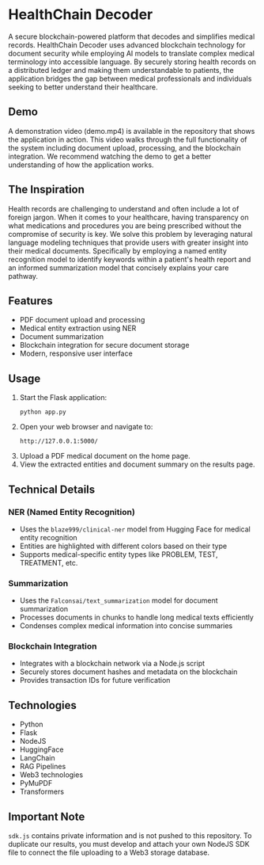 # HealthChain Decoder

A secure blockchain-powered platform that decodes and simplifies medical records. HealthChain Decoder uses advanced blockchain technology for document security while employing AI models to translate complex medical terminology into accessible language. By securely storing health records on a distributed ledger and making them understandable to patients, the application bridges the gap between medical professionals and individuals seeking to better understand their healthcare.

## Demo

A demonstration video (demo.mp4) is available in the repository that shows the application in action. This video walks through the full functionality of the system including document upload, processing, and the blockchain integration. We recommend watching the demo to get a better understanding of how the application works.

## The Inspiration

Health records are challenging to understand and often include a lot of foreign jargon. When it comes to your healthcare, having transparency on what medications and procedures you are being prescribed without the compromise of security is key. We solve this problem by leveraging natural language modeling techniques that provide users with greater insight into their medical documents. Specifically by employing a named entity recognition model to identify keywords within a patient's health report and an informed summarization model that concisely explains your care pathway.

## Features
- PDF document upload and processing
- Medical entity extraction using NER
- Document summarization
- Blockchain integration for secure document storage
- Modern, responsive user interface


## Usage
1. Start the Flask application:
   ```
   python app.py
   ```
2. Open your web browser and navigate to:
   ```
   http://127.0.0.1:5000/
   ```
3. Upload a PDF medical document on the home page.
4. View the extracted entities and document summary on the results page.

## Technical Details

### NER (Named Entity Recognition)
- Uses the `blaze999/clinical-ner` model from Hugging Face for medical entity recognition
- Entities are highlighted with different colors based on their type
- Supports medical-specific entity types like PROBLEM, TEST, TREATMENT, etc.

### Summarization
- Uses the `Falconsai/text_summarization` model for document summarization
- Processes documents in chunks to handle long medical texts efficiently
- Condenses complex medical information into concise summaries

### Blockchain Integration
- Integrates with a blockchain network via a Node.js script
- Securely stores document hashes and metadata on the blockchain
- Provides transaction IDs for future verification

## Technologies
- Python
- Flask
- NodeJS
- HuggingFace
- LangChain
- RAG Pipelines
- Web3 technologies
- PyMuPDF
- Transformers

## Important Note
`sdk.js` contains private information and is not pushed to this repository. To duplicate our results, you must develop and attach your own NodeJS SDK file to connect the file uploading to a Web3 storage database.
